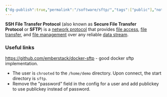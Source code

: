 ```yaml
---
{"dg-publish":true,"permalink":"/software/sftp/","tags":["public"],"noteIcon":"1"}
---
```



**SSH File Transfer Protocol** (also known as **Secure File Transfer Protocol** or **SFTP**) is a [network protocol](https://en.wikipedia.org/wiki/Network_protocol "Network protocol") that provides [file access](https://en.wikipedia.org/wiki/File_access "File access"), [file transfer](https://en.wikipedia.org/wiki/File_transfer "File transfer"), and [file management](https://en.wikipedia.org/wiki/File_management "File management") over any reliable [data stream](https://en.wikipedia.org/wiki/Data_stream).


### Useful links 
https://github.com/emberstack/docker-sftp - good docker sftp implementation.
 - The user is `chrooted` to the `/home/demo` directory. Upon connect, the start directory is `sftp`.
 - Remove the "password" field in the config for a user and add publickey to use publickey instead of password.